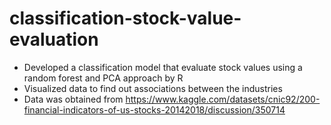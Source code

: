 # classification-stock-value-evaluation
- Developed a classification model that evaluate stock values using a random forest and PCA approach by R
- Visualized data to find out associations between the industries
- Data was obtained from https://www.kaggle.com/datasets/cnic92/200-financial-indicators-of-us-stocks-20142018/discussion/350714


